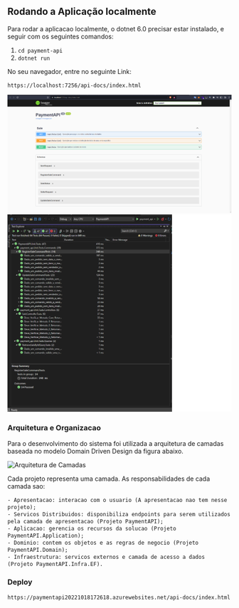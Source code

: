 ## Rodando a Aplicação localmente
Para rodar a aplicacao localmente, o dotnet 6.0 precisar estar instalado, e seguir com os seguintes comandos:
1. `cd payment-api`
2. `dotnet run`

No seu navegador, entre no seguinte Link:
```
https://localhost:7256/api-docs/index.html
```

![](swagger.png)
![](Tests.png)

### Arquitetura e Organizacao

Para o desenvolvimento do sistema foi utilizada a arquitetura de camadas baseada no modelo Domain Driven Design da figura abaixo. 

![Arquitetura de Camadas](https://user-images.githubusercontent.com/42355371/74002848-3ba2f200-494f-11ea-9488-c3a22e4f53bd.jpg)

Cada projeto representa uma camada. As responsabilidades de cada camada sao:

	- Apresentacao: interacao com o usuario (A apresentacao nao tem nesse projeto);
	- Servicos Distribuidos: disponibiliza endpoints para serem utilizados pela camada de apresentacao (Projeto PaymentAPI);
	- Aplicacao: gerencia os recursos da solucao (Projeto PaymentAPI.Application);
	- Dominio: contem os objetos e as regras de negocio (Projeto PaymentAPI.Domain);
	- Infraestrutura: servicos externos e camada de acesso a dados (Projeto PaymentAPI.Infra.EF).

### Deploy	
```
https://paymentapi20221018172618.azurewebsites.net/api-docs/index.html
```